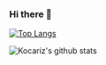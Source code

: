 ### Hi there 👋

[![Top Langs](https://github-readme-stats.vercel.app/api/top-langs/?username=kocariz&layout=compact&theme=prussian)](https://github.com/kocariz/github-readme-stats)

![Kocariz's github stats](https://github-readme-stats.vercel.app/api?username=kocariz&count_private=true&theme=prussian&hide=contribs,prs)